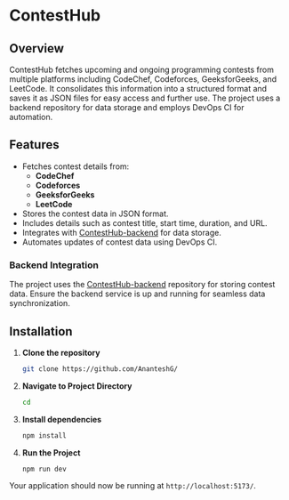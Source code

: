 # ContestHub

## Overview

ContestHub fetches upcoming and ongoing programming contests from multiple platforms including CodeChef, Codeforces, GeeksforGeeks, and LeetCode. It consolidates this information into a structured format and saves it as JSON files for easy access and further use. The project uses a backend repository for data storage and employs DevOps CI for automation.

## Features

- Fetches contest details from:
  - **CodeChef**
  - **Codeforces**
  - **GeeksforGeeks**
  - **LeetCode**
- Stores the contest data in JSON format.
- Includes details such as contest title, start time, duration, and URL.
- Integrates with [ContestHub-backend](https://github.com/AnanteshG/ContestHub-backend) for data storage.
- Automates updates of contest data using DevOps CI.

### Backend Integration

The project uses the [ContestHub-backend](https://github.com/AnanteshG/ContestHub-backend) repository for storing contest data. Ensure the backend service is up and running for seamless data synchronization.

## Installation

1. **Clone the repository**

   ```bash
   git clone https://github.com/AnanteshG/
   ```

2. **Navigate to Project Directory**
   ```bash
   cd
   ```
3. **Install dependencies**

   ```bash
   npm install
   ```

4. **Run the Project**
   ```bash
   npm run dev
   ```

Your application should now be running at `http://localhost:5173/`.
